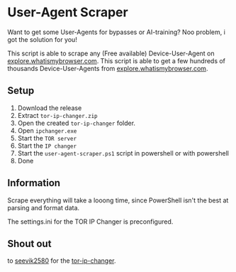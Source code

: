 # User-Agent Scraper

Want to get some User-Agents for bypasses or AI-training? Noo problem, i got the solution for you!

This script is able to scrape any (Free available) Device-User-Agent on [explore.whatismybrowser.com](https://explore.whatismybrowser.com/). This script is able to get a few hundreds of thousands Device-User-Agents from [explore.whatismybrowser.com](https://explore.whatismybrowser.com/).

## Setup

1. Download the release
2. Extract ```tor-ip-changer.zip```
3. Open the created ```tor-ip-changer``` folder.
4. Open ```ipchanger.exe```
5. Start the ```TOR server```
6. Start the ```IP changer```
7. Start the ```user-agent-scraper.ps1``` script in powershell or with powershell
8. Done

## Information

Scrape everything will take a looong time, since PowerShell isn't the best at parsing and format data.

The settings.ini for the TOR IP Changer is preconfigured.

## Shout out

to [seevik2580](https://github.com/seevik2580) for the [tor-ip-changer](https://github.com/seevik2580/tor-ip-changer).
